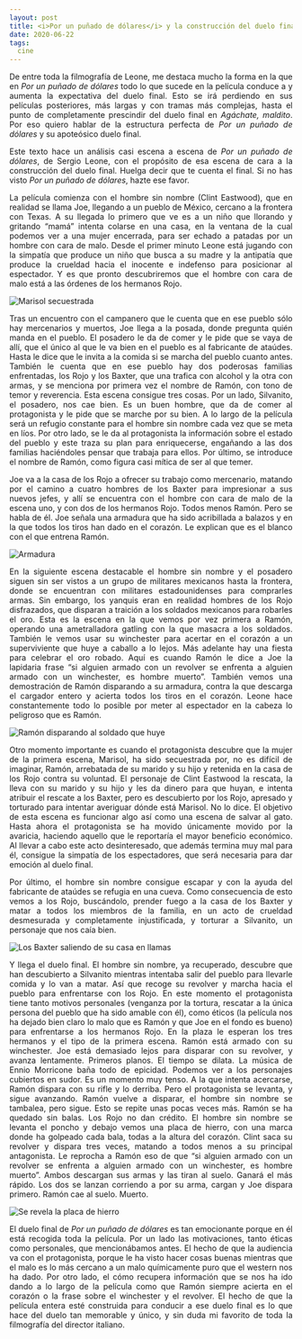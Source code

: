 ```yaml
---
layout: post
title: <i>Por un puñado de dólares</i> y la construcción del duelo final
date: 2020-06-22
tags:
  cine
---
```

<p style='text-align: justify;'>De entre toda la filmografía de Leone, me destaca mucho la forma en la que en <i>Por un puñado de dólares</i> todo lo que sucede en la película conduce a y aumenta la expectativa del duelo final. Esto se irá perdiendo en sus películas posteriores, más largas y con tramas más complejas, hasta el punto de completamente prescindir del duelo final en <i>Agáchate, maldito</i>. Por eso quiero hablar de la estructura perfecta de <i>Por un puñado de dólares</i> y su apoteósico duelo final.</p>

<p style='text-align: justify;'>Este texto hace un análisis casi escena a escena de <i>Por un puñado de dólares</i>, de Sergio Leone, con el propósito de esa escena de cara a la construcción del duelo final. Huelga decir que te cuenta el final. Si no has visto <i>Por un puñado de dólares</i>, hazte ese favor.</p>

<p style='text-align: justify;'>La película comienza con el hombre sin nombre (Clint Eastwood), que en realidad se llama Joe, llegando a un pueblo de México, cercano a la frontera con Texas. A su llegada lo primero que ve es a un niño que llorando y gritando “mamá” intenta colarse en una casa, en la ventana de la cual podemos ver a una mujer encerrada, para ser echado a patadas por un hombre con cara de malo. Desde el primer minuto Leone está jugando con la simpatía que produce un niño que busca a su madre y la antipatía que produce la crueldad hacia el inocente e indefenso para posicionar al espectador. Y es que pronto descubriremos que el hombre con cara de malo está a las órdenes de los hermanos Rojo.</p>

![Marisol secuestrada](https://raw.githubusercontent.com/asielorz/blog/master/images/por-un-punado-de-dolares-marisol-secuestrada.png)

<p style='text-align: justify;'>Tras un encuentro con el campanero que le cuenta que en ese pueblo sólo hay mercenarios y muertos, Joe llega a la posada, donde pregunta quién manda en el pueblo. El posadero le da de comer y le pide que se vaya de allí, que el único al que le va bien en el pueblo es al fabricante de ataúdes. Hasta le dice que le invita a la comida si se marcha del pueblo cuanto antes. También le cuenta que en ese pueblo hay dos poderosas familias enfrentadas, los Rojo y los Baxter, que una trafica con alcohol y la otra con armas, y se menciona por primera vez el nombre de Ramón, con tono de temor y reverencia. Esta escena consigue tres cosas. Por un lado, Silvanito, el posadero, nos cae bien. Es un buen hombre, que da de comer al protagonista y le pide que se marche por su bien. A lo largo de la película será un refugio constante para el hombre sin nombre cada vez que se meta en líos. Por otro lado, se le da al protagonista la información sobre el estado del pueblo y este traza su plan para enriquecerse, engañando a las dos familias haciéndoles pensar que trabaja para ellos. Por último, se introduce el nombre de Ramón, como figura casi mítica de ser al que temer.</p>

<p style='text-align: justify;'>Joe va a la casa de los Rojo a ofrecer su trabajo como mercenario, matando por el camino a cuatro hombres de los Baxter para impresionar a sus nuevos jefes, y allí se encuentra con el hombre con cara de malo de la escena uno, y con dos de los hermanos Rojo. Todos menos Ramón. Pero se habla de él. Joe señala una armadura que ha sido acribillada a balazos y en la que todos los tiros han dado en el corazón. Le explican que es el blanco con el que entrena Ramón.</p>

![Armadura](https://raw.githubusercontent.com/asielorz/blog/master/images/por-un-punado-de-dolares-armadura.png)

<p style='text-align: justify;'>En la siguiente escena destacable el hombre sin nombre y el posadero siguen sin ser vistos a un grupo de militares mexicanos hasta la frontera, donde se encuentran con militares estadounidenses para comprarles armas. Sin embargo, los yanquis eran en realidad hombres de los Rojo disfrazados, que disparan a traición a los soldados mexicanos para robarles el oro. Esta es la escena en la que vemos por vez primera a Ramón, operando una ametralladora gatling con la que masacra a los soldados. También le vemos usar su winchester para acertar en el corazón a un superviviente que huye a caballo a lo lejos. Más adelante hay una fiesta para celebrar el oro robado. Aquí es cuando Ramón le dice a Joe la lapidaria frase “si alguien armado con un revolver se enfrenta a alguien armado con un winchester, es hombre muerto”. También vemos una demostración de Ramón disparando a su armadura, contra la que descarga el cargador entero y acierta todos los tiros en el corazón. Leone hace constantemente todo lo posible por meter al espectador en la cabeza lo peligroso que es Ramón.</p>

![Ramón disparando al soldado que huye](https://raw.githubusercontent.com/asielorz/blog/master/images/por-un-punado-de-dolares-ramon.png)

<p style='text-align: justify;'>Otro momento importante es cuando el protagonista descubre que la mujer de la primera escena, Marisol, ha sido secuestrada por, no es difícil de imaginar, Ramón, arrebatada de su marido y su hijo y retenida en la casa de los Rojo contra su voluntad. El personaje de Clint Eastwood la rescata, la lleva con su marido y su hijo y les da dinero para que huyan, e intenta atribuir el rescate a los Baxter, pero es descubierto por los Rojo, apresado y torturado para intentar averiguar dónde está Marisol. No lo dice. El objetivo de esta escena es funcionar algo así como una escena de salvar al gato. Hasta ahora el protagonista se ha movido únicamente movido por la avaricia, haciendo aquello que le reportaría el mayor beneficio económico. Al llevar a cabo este acto desinteresado, que además termina muy mal para él, consigue la simpatía de los espectadores, que será necesaria para dar emoción al duelo final.</p>

<p style='text-align: justify;'>Por último, el hombre sin nombre consigue escapar y con la ayuda del fabricante de ataúdes se refugia en una cueva. Como consecuencia de esto vemos a los Rojo, buscándolo, prender fuego a la casa de los Baxter y matar a todos los miembros de la familia, en un acto de crueldad desmesurada y completamente injustificada, y torturar a Silvanito, un personaje que nos caía bien.</p>

![Los Baxter saliendo de su casa en llamas](https://raw.githubusercontent.com/asielorz/blog/master/images/por-un-punado-de-dolares-casa-fuego.png)

<p style='text-align: justify;'>Y llega el duelo final. El hombre sin nombre, ya recuperado, descubre que han descubierto a Silvanito mientras intentaba salir del pueblo para llevarle comida y lo van a matar. Así que recoge su revolver y marcha hacia el pueblo para enfrentarse con los Rojo. En este momento el protagonista tiene tanto motivos personales (venganza por la tortura, rescatar a la única persona del pueblo que ha sido amable con él), como éticos (la película nos ha dejado bien claro lo malo que es Ramón y que Joe en el fondo es bueno) para enfrentarse a los hermanos Rojo. En la plaza le esperan los tres hermanos y el tipo de la primera escena. Ramón está armado con su winchester. Joe está demasiado lejos para disparar con su revolver, y avanza lentamente. Primeros planos. El tiempo se dilata. La música de Ennio Morricone baña todo de epicidad. Podemos ver a los personajes cubiertos en sudor. Es un momento muy tenso. A la que intenta acercarse, Ramón dispara con su rifle y lo derriba. Pero el protagonista se levanta, y sigue avanzando. Ramón vuelve a disparar, el hombre sin nombre se tambalea, pero sigue. Esto se repite unas pocas veces más. Ramón se ha quedado sin balas. Los Rojo no dan crédito. El hombre sin nombre se levanta el poncho y debajo vemos una placa de hierro, con una marca donde ha golpeado cada bala, todas a la altura del corazón. Clint saca su revolver y dispara tres veces, matando a todos menos a su principal antagonista. Le reprocha a Ramón eso de que “si alguien armado con un revolver se enfrenta a alguien armado con un winchester, es hombre muerto”. Ambos descargan sus armas y las tiran al suelo. Ganará el más rápido. Los dos se lanzan corriendo a por su arma, cargan y Joe dispara primero. Ramón cae al suelo. Muerto.</p>

![Se revela la placa de hierro](https://raw.githubusercontent.com/asielorz/blog/master/images/por-un-punado-de-dolares-placa-de-hierro.png)

<p style='text-align: justify;'>El duelo final de <i>Por un puñado de dólares</i> es tan emocionante porque en él está recogida toda la película. Por un lado las motivaciones, tanto éticas como personales, que mencionábamos antes. El hecho de que la audiencia va con el protagonista, porque le ha visto hacer cosas buenas mientras que el malo es lo más cercano a un malo químicamente puro que el western nos ha dado. Por otro lado, el cómo recupera información que se nos ha ido dando a lo largo de la película como que Ramón siempre acierta en el corazón o la frase sobre el winchester y el revolver. El hecho de que la película entera esté construida para conducir a ese duelo final es lo que hace del duelo tan memorable y único, y sin duda mi favorito de toda la filmografía del director italiano.</p>
